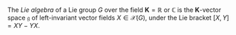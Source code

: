The *Lie algebra* of a Lie group $G$ over the field $\mathbf{K}=\mathbb{R}$ or $\mathbb{C}$ is the $\mathbf{K}$-vector space $\mathfrak{g}$ of left-invariant vector fields $X \in \mathcal{X}(G)$, under the Lie bracket $[X, Y] = XY - YX$.
